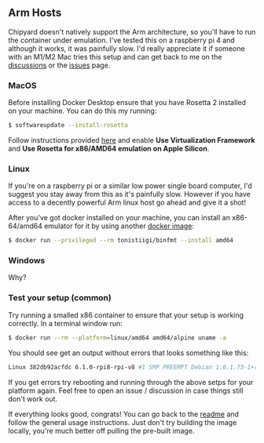 ## Arm Hosts

Chipyard doesn't natively support the Arm architecture, so you'll have to run the container under emulation. I've tested this on a raspberry pi 4 and although it works, it was painfully slow. I'd really appreciate it if someone with an M1/M2 Mac tries this setup and can get back to me on the [discussions](https://github.com/laksith19/chipyard-docker/discussions) or the [issues](https://github.com/laksith19/chipyard-docker/issues) page.

### MacOS

Before installing Docker Desktop ensure that you have Rosetta 2 installed on your machine. You can do this my running:

```bash
$ softwareupdate --install-rosetta
```

Follow instructions provided [here](https://docs.docker.com/desktop/settings/mac/) and enable **Use Virtualization Framework** and **Use Rosetta for x86/AMD64 emulation on Apple Silicon**.  

### Linux

If you're on a raspberry pi or a similar low power single board computer, I'd suggest you stay away from this as it's painfully slow. However if you have access to a decently powerful Arm linux host go ahead and give it a shot!

After you've got docker installed on your machine, you can install an x86-64/amd64 emulator for it by using another [docker image](https://github.com/tonistiigi/binfmt):
```bash
$ docker run --privileged --rm tonistiigi/binfmt --install amd64
```

### Windows

Why? 

### Test your setup (common)

Try running a smalled x86 container to ensure that your setup is working correctly. In a terminal window run:
```bash
$ docker run --rm --platform=linux/amd64 amd64/alpine uname -a
```

You should see get an output without errors that looks something like this:
```bash 
Linux 382db92acfdc 6.1.0-rpi8-rpi-v8 #1 SMP PREEMPT Debian 1:6.1.73-1+rpt1 (2024-01-25) x86_64 Linux
```
If you get errors try rebooting and running through the above setps for your platform again. Feel free to open an issue / discussion in case things still don't work out. 

If everything looks good, congrats! You can go back to the [readme](./Readme.md) and follow the general usage instructions. Just don't try building the image locally, you're much better off pulling the pre-built image. 
